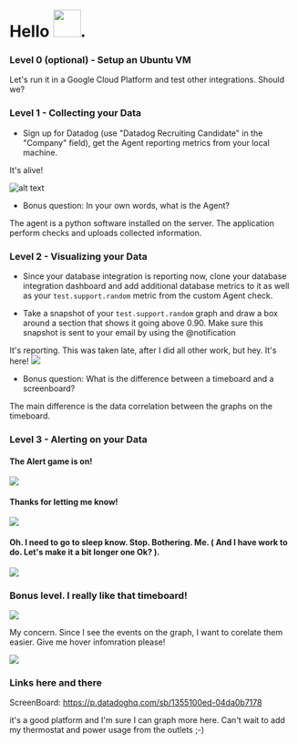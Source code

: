 # Hello <img src="https://p4.zdassets.com/hc/settings_assets/634376/200103325/e0dpcDm5xaOKOuvtZa30xg-Datadog_Logo.png" height="48">.

### Level 0 (optional) - Setup an Ubuntu VM

Let's run it in a Google Cloud Platform and test other integrations. Should we?

### Level 1 - Collecting your Data

* Sign up for Datadog (use "Datadog Recruiting Candidate" in the "Company" field), get the Agent reporting metrics from your local machine.

It's alive! 


![alt text](https://raw.githubusercontent.com/makak/hiring-engineers/solutions-engineer/images/really_up_datadog.PNG "Host is alive!") 


* Bonus question: In your own words, what is the Agent?

The agent is a python software installed on the server. 
The application perform checks and uploads collected information.

### Level 2 - Visualizing your Data

* Since your database integration is reporting now, clone your database integration dashboard and add additional database metrics to it as well as your `test.support.random` metric from the custom Agent check.

* Take a snapshot of your `test.support.random` graph and draw a box around a section that shows it going above 0.90. Make sure this snapshot is sent to your email by using the @notification

It's reporting. This was taken late, after I did all other work, but hey. It's here!
<img src="https://raw.githubusercontent.com/makak/hiring-engineers/solutions-engineer/images/say_hi.PNG">

* Bonus question: What is the difference between a timeboard and a screenboard?

The main difference is the data correlation between the graphs on the timeboard. 

### Level 3 - Alerting on your Data

#### The Alert game is on!
<img src="https://raw.githubusercontent.com/makak/hiring-engineers/solutions-engineer/images/oh_my_god_its_alive.PNG"> 

#### Thanks for letting me know!
<img src="https://raw.githubusercontent.com/makak/hiring-engineers/solutions-engineer/images/snapshot.PNG"> 

#### Oh. I need to go to sleep know. Stop. Bothering. Me. ( And I have work to do. Let's make it a bit longer one Ok? ).  
<img src="https://raw.githubusercontent.com/makak/hiring-engineers/solutions-engineer/images/hey_thanks_for_the_information.PNG"> 

### Bonus level. I really like that timeboard! 

<img src="https://raw.githubusercontent.com/makak/hiring-engineers/solutions-engineer/images/where_is_the_zoom.PNG">

My concern. Since I see the events on the graph, I want to corelate them easier. Give me hover infomration please!

<img src="https://raw.githubusercontent.com/makak/hiring-engineers/solutions-engineer/images/event_but_where_is_the_detail.PNG"> 

### Links here and there

ScreenBoard: https://p.datadoghq.com/sb/1355100ed-04da0b7178

it's a good platform and I'm sure I can graph more here. Can't wait to add my thermostat and power usage from the outlets ;-) 
